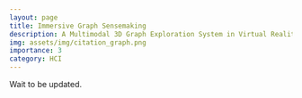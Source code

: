 ```yaml
---
layout: page
title: Immersive Graph Sensemaking
description: A Multimodal 3D Graph Exploration System in Virtual Reality
img: assets/img/citation_graph.png
importance: 3
category: HCI
---
```


Wait to be updated.
